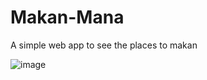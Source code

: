 # Makan-Mana
A simple web app to see the places to makan

![image](https://github.com/unaveenj/Makan-Mana/assets/56919721/165d4fd7-59e9-4f4e-a27b-92b8ceba4980)
